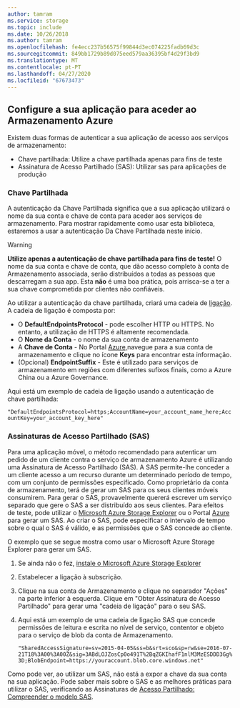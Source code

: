 ```yaml
---
author: tamram
ms.service: storage
ms.topic: include
ms.date: 10/26/2018
ms.author: tamram
ms.openlocfilehash: fe4ecc237b56575f99844d3ec074225fadb69d3c
ms.sourcegitcommit: 849bb1729b89d075eed579aa36395bf4d29f3bd9
ms.translationtype: MT
ms.contentlocale: pt-PT
ms.lasthandoff: 04/27/2020
ms.locfileid: "67673473"
---
```

## <a name="configure-your-application-to-access-azure-storage"></a>Configure a sua aplicação para aceder ao Armazenamento Azure
Existem duas formas de autenticar a sua aplicação de acesso aos serviços de armazenamento:

* Chave partilhada: Utilize a chave partilhada apenas para fins de teste
* Assinatura de Acesso Partilhado (SAS): Utilizar sas para aplicações de produção

### <a name="shared-key"></a>Chave Partilhada
A autenticação da Chave Partilhada significa que a sua aplicação utilizará o nome da sua conta e chave de conta para aceder aos serviços de armazenamento. Para mostrar rapidamente como usar esta biblioteca, estaremos a usar a autenticação Da Chave Partilhada neste início.

> [!WARNING] 
> **Utilize apenas a autenticação de chave partilhada para fins de teste!** O nome da sua conta e chave de conta, que dão acesso completo à conta de Armazenamento associada, serão distribuídos a todas as pessoas que descarregam a sua app. Esta **não** é uma boa prática, pois arrisca-se a ter a sua chave comprometida por clientes não confiáveis.
> 
> 

Ao utilizar a autenticação da chave partilhada, criará uma cadeia de [ligação](../articles/storage/common/storage-configure-connection-string.md). A cadeia de ligação é composta por:  

* O **DefaultEndpointsProtocol** - pode escolher HTTP ou HTTPS. No entanto, a utilização de HTTPS é altamente recomendada.
* O **Nome da Conta** - o nome da sua conta de armazenamento
* A **Chave de Conta** - No Portal [Azure,](https://portal.azure.com)navegue para a sua conta de armazenamento e clique no ícone **Keys** para encontrar esta informação.
* (Opcional) **EndpointSuffix** - Este é utilizado para serviços de armazenamento em regiões com diferentes sufixos finais, como a Azure China ou a Azure Governance.

Aqui está um exemplo de cadeia de ligação usando a autenticação de chave partilhada:

`"DefaultEndpointsProtocol=https;AccountName=your_account_name_here;AccountKey=your_account_key_here"`

### <a name="shared-access-signatures-sas"></a>Assinaturas de Acesso Partilhado (SAS)
Para uma aplicação móvel, o método recomendado para autenticar um pedido de um cliente contra o serviço de armazenamento Azure é utilizando uma Assinatura de Acesso Partilhado (SAS). A SAS permite-lhe conceder a um cliente acesso a um recurso durante um determinado período de tempo, com um conjunto de permissões especificado.
Como proprietário da conta de armazenamento, terá de gerar um SAS para os seus clientes móveis consumirem. Para gerar o SAS, provavelmente quererá escrever um serviço separado que gere o SAS a ser distribuído aos seus clientes. Para efeitos de teste, pode utilizar o [Microsoft Azure Storage Explorer](https://storageexplorer.com) ou o Portal [Azure](https://portal.azure.com) para gerar um SAS. Ao criar o SAS, pode especificar o intervalo de tempo sobre o qual o SAS é válido, e as permissões que o SAS concede ao cliente.

O exemplo que se segue mostra como usar o Microsoft Azure Storage Explorer para gerar um SAS.

1. Se ainda não o fez, [instale o Microsoft Azure Storage Explorer](https://storageexplorer.com)
2. Estabelecer a ligação à subscrição.
3. Clique na sua conta de Armazenamento e clique no separador "Ações" na parte inferior à esquerda. Clique em "Obter Assinatura de Acesso Partilhado" para gerar uma "cadeia de ligação" para o seu SAS.
4. Aqui está um exemplo de uma cadeia de ligação SAS que concede permissões de leitura e escrita no nível de serviço, contentor e objeto para o serviço de blob da conta de Armazenamento.
   
   `"SharedAccessSignature=sv=2015-04-05&ss=b&srt=sco&sp=rw&se=2016-07-21T18%3A00%3A00Z&sig=3ABdLOJZosCp0o491T%2BqZGKIhafF1nlM3MzESDDD3Gg%3D;BlobEndpoint=https://youraccount.blob.core.windows.net"`

Como pode ver, ao utilizar um SAS, não está a expor a chave da sua conta na sua aplicação. Pode saber mais sobre o SAS e as melhores práticas para utilizar o SAS, verificando as Assinaturas de [Acesso Partilhado: Compreender o modelo SAS](../articles/storage/common/storage-dotnet-shared-access-signature-part-1.md).


